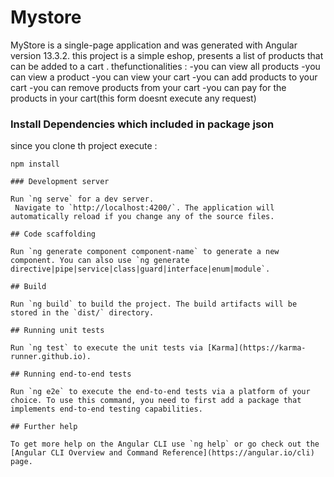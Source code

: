 # Mystore

MyStore is a single-page application and was generated with Angular version 13.3.2.
this project is a simple eshop, presents a list of products that can be added to a cart .
thefunctionalities :
-you can view all products
-you can view a product
-you can view your cart
-you can add products to your cart
-you can remove products from your cart
-you can pay for the products in your cart(this form doesnt execute any request)

### Install Dependencies which included in package json

since you clone th project execute :

```
npm install

### Development server

Run `ng serve` for a dev server.
 Navigate to `http://localhost:4200/`. The application will automatically reload if you change any of the source files.

## Code scaffolding

Run `ng generate component component-name` to generate a new component. You can also use `ng generate directive|pipe|service|class|guard|interface|enum|module`.

## Build

Run `ng build` to build the project. The build artifacts will be stored in the `dist/` directory.

## Running unit tests

Run `ng test` to execute the unit tests via [Karma](https://karma-runner.github.io).

## Running end-to-end tests

Run `ng e2e` to execute the end-to-end tests via a platform of your choice. To use this command, you need to first add a package that implements end-to-end testing capabilities.

## Further help

To get more help on the Angular CLI use `ng help` or go check out the [Angular CLI Overview and Command Reference](https://angular.io/cli) page.
```

